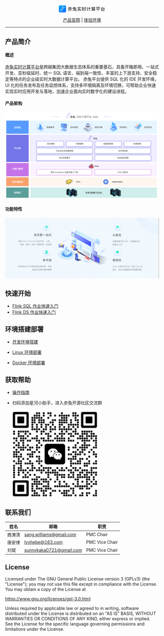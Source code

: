 <p align="center">
<img src="docs/md/image/项目名logo.png"  width="30%" syt height="30%"  div align=center />
</p>

<p align="center">
    <a href="https://galaxy-data-cn.github.io/chitu-sdp-website/">产品官网</a> | 
    <a href="http://183.57.45.188/#/login">体验环境</a> 
</p>

---

## 产品简介
#### 概述
[赤兔实时计算平台](https://galaxy-data-cn.github.io/chitu-sdp-website/)是跨越集团大数据生态体系的重要基石，具备开箱即用、一站式开发、亚秒级延时、统一 SQL 语言、端到端一致性、丰富的上下游支持、安全稳定等特点的企业级实时大数据计算平台。 赤兔平台提供 SQL 化的 IDE 开发环境，UI 化的任务发布及任务监控体系，支持多环境隔离及环境切换，可帮助企业快速实现实时应用开发与落地，加速企业面向实时数字化的建设进程。

#### 产品架构
![输入图片说明](docs/md/image/产品架构图.png)

#### 功能特性

![输入图片说明](docs/md/image/功能特性.png)



## 快速开始

* [Flink SQL 作业快速入门](docs/md/FlinkSQL作业快速入门.md)
* [Flink DS 作业快速入门](docs/md/FlinkDataStream作业快速入门.md)

## 环境搭建部署

* [开发环境搭建](docs/md/本地运行.md)

* [Linux 环境部署](docs/md/平台部署.md)

* [Docker 环境部署](docs/md/docker部署.md)

## 获取帮助

* [操作指南](docs/md/docker部署.md)

* 扫码添加星河小助手，进入赤兔开源社区交流群

  <img src="docs/md/image/客服二维码.png"/>

  

## 联系我们
| 姓名  | 邮箱        |职责        |
|-----|-----------|-----------|
| 商渭清  | sang.williams@gmail.com | PMC Chair |
| 唐安律 | lvvhebe@163.com | PMC Vice Chair |
| 刘斌  | sunnykaka0721@gmail.com | PMC Vice Chair |


## License

Licensed under The GNU General Public License version 3 (GPLv3)  (the "License"); you may not use this file except in compliance with the License. You may obtain a copy of the License at

<https://www.gnu.org/licenses/gpl-3.0.html>

Unless required by applicable law or agreed to in writing, software distributed under the License is distributed on an "AS IS" BASIS, WITHOUT WARRANTIES OR CONDITIONS OF ANY KIND, either express or implied. See the License for the specific language governing permissions and limitations under the License.



